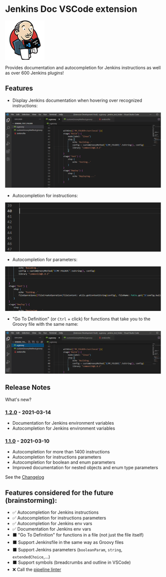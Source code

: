 # Jenkins Doc VSCode extension

![Logo](./assets/logo_128.png)

Provides documentation and autocompletion for Jenkins instructions as well as over 600 Jenkins plugins!

## Features

- Display Jenkins documentation when hovering over recognized instructions:

![Documentation on hover](./assets/demo_doc_hover.gif)

- Autocompletion for instructions:

![Instructions autocompletion](./assets/demo_autocompletion.gif)

- Autocompletion for parameters:

![Parameters autocompletion](./assets/demo_parameter_autocompletion.gif)

- "Go To Definition" (or `Ctrl` + click) for functions that take you to the Groovy file with the same name:

!["Go To Definition" feature](./assets/demo_go_to_definition.gif)

## Release Notes

What's new?

### [1.2.0](https://github.com/Maarti/JenkinsDocExtension/releases/tag/1.2.0) - 2021-03-14

- Documentation for Jenkins environment variables
- Autocompletion for Jenkins environment variables

### [1.1.0](https://github.com/Maarti/JenkinsDocExtension/releases/tag/1.1.0) - 2021-03-10

- Autocompletion for more than 1400 instructions
- Autocompletion for instructions parameters
- Autocompletion for boolean and enum parameters
- Improved documentation for nested objects and enum type parameters

See the [Changelog](./CHANGELOG.md)

## Features considered for the future (brainstorming):

- ✅ Autocompletion for Jenkins instructions
- ✅ Autocompletion for instructions parameters
- ✅ Autocompletion for Jenkins env vars
- ✅ Documentation for Jenkins env vars
- ⬛ "Go To Definition" for functions in a file (not just the file itself)
- ⬛ Support Jenkinsfile in the same way as Groovy files
- ⬛ Support Jenkins parameters (`booleanParam`, `string`, `extendedChoice`,...)
- ⬛ Support symbols (breadcrumbs and outline in VSCode)
- ❌ Call the [pipeline linter](https://www.jenkins.io/doc/book/pipeline/development/)
